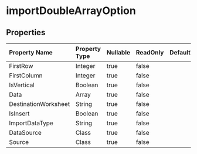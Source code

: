 # **importDoubleArrayOption**

 

## **Properties**

| Property Name | Property Type | Nullable |  ReadOnly | DefaultValue | Description | 
| :- | :- | :- |:- |  :- | :- |
|FirstRow|Integer|true|false |  ||
|FirstColumn|Integer|true|false |  ||
|IsVertical|Boolean|true|false |  ||
|Data|Array|true|false |  ||
|DestinationWorksheet|String|true|false |  ||
|IsInsert|Boolean|true|false |  ||
|ImportDataType|String|true|false |  ||
|DataSource|Class|true|false |  ||
|Source|Class|true|false |  ||

